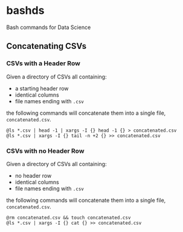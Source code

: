 # bashds
Bash commands for Data Science

## Concatenating CSVs

### CSVs with a Header Row
Given a directory of CSVs all containing:

* a starting header row
* identical columns
* file names ending with `.csv`

the following commands will concatenate them into a single file, `concatenated.csv`.

```
@ls *.csv | head -1 | xargs -I {} head -1 {} > concatenated.csv
@ls *.csv | xargs -I {} tail -n +2 {} >> concatenated.csv
```

### CSVs with no Header Row
Given a directory of CSVs all containing:

* no header row
* identical columns
* file names ending with `.csv`

the following commands will concatenate them into a single file, `concatenated.csv`.

```
@rm concatenated.csv && touch concatenated.csv
@ls *.csv | xargs -I {} cat {} >> concatenated.csv
```
